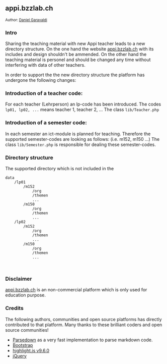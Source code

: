 ## appi.bzzlab.ch
<small>Author: [Daniel Garavaldi](mailto:daniel.garavaldi@bzz.ch)</small>
### Intro
Sharing the teaching material with new Appi teacher leads to a new directory structure.
On the one hand the website [appi.bzzlab.ch](http://appi.bzzlab.ch) with its 
includes and design shouldn't be ammended. On the other hand the teaching material is
personel and should be changed any time without interfering with data of other teachers.

In order to support the the new directory structure the platform has undergone
the following changes:

### Introduction of a teacher code: 
For each teacher (Lehrperson) an lp-code has been introduced.
The codes <code>lp01, lp02, ...</code> means teacher 1, teacher 2, ...
The class <code>lib/Teacher.php</code>

### Introduction of a semester code: 
In each semester an ict-module is planned for teaching. Therefore the supported 
semester-codes are looking as follows: (i.e. m152, m150 ...) 
The class <code>lib/Semester.php</code> is responsible for dealing these semester-codes.

### Directory structure
The supported directory which is not included in the 
```
data
    /lp01
        /m152
            /org
            /themen
            ...
        /m150
            /org
            /themen
            ...
    /lp02
        /m152
            /org
            /themen
            ...
        /m150
            /org
            /themen
            ...
           
        
```

### Disclaimer
[appi.bzzlab.ch](http://appi.bzzlab.ch) is an non-commercial platform which is only 
used for education purpose.

### Credits
The following authors, communities and open source platforms has directly contributed to that platform. Many thanks to these
brilliant coders and open source communities!
* [Parsedown](http://parsedown.org) as a very fast implementation to parse markdown code.
* [Bootstrap](https://getbootstrap.com/) 
* [highlight.js v9.6.0](http://git.io/hljslicense)
* [jQuery](http://jquery.com)
